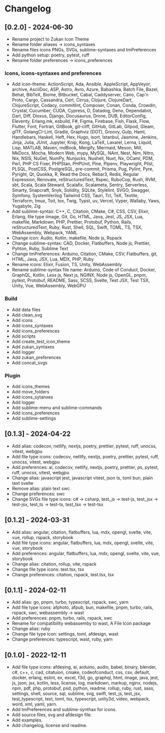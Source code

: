# Changelog

## [0.2.0] - 2024-06-30
- Rename project to Zukan Icon Theme
- Rename folder aliases -> icons_syntaxes
- Rename files icons PNGs, SVGs, sublime-syntaxes and tmPreferences
- Add python setup: poetry, pytest, ruff
- Rename folder preferences -> icons_preferences

### Icons, icons-syntaxes and preferences
- Add icon-theme: ActionScript, Ada, Ansible, AppleScript, AppVeyor, archive, AsciiDoc, ASP, Astro, Avro, Azure, Babashka, Batch File, Bazel, Behat, BibTeX, Biome, Bitbucket, Cabal, Caddyserver, Cairo, Cap'n Proto, Cargo, Cassandra, Cert, Cirrus, Clojure, ClojureDart, ClojureScript, Codacy, commitlint, Composer, Conan, Conda, Crowdin, Crystal, Cucumber, CUDA, Cypress, D, Datadog, Deno, Dependabot, Dart, Diff, Dioxus, Django, Docusaurus, Drone, DUB, EditorConfig, Eleventy, Erlang.mk, esbuild, F#, Figma, Firebase, Fish, Flask, Flow, Flutter, Font, Fortran, GitBook, git-cliff, GitHub, GitLab, Gitpod, Gleam, glTF, GolangCI-Lint, Gradle, Graphviz (DOT), Groovy, Gulp, Haml, Handlebars, Haskell, Heft, Hex, Hugo, isort, Istanbul, Jasmine, Jenkins, Jinja, Julia, JUnit, Jupyter, Knip, Kong, LaTeX, Lavarel, Lerna, Liquid, Lisp, MATLAB, Maven, mdBook, Mergify, Mermaid, Meson, Mill, MkDocs, Mocha, Modern Web, mypy, MySQL, NAnt, Nest, Nim, Nitro, Nix, NSIS, NuGet, NumPy, Nunjucks, Nushell, Nuxt, Nx, OCaml, PDM, Perl, PHP CS Fixer, PHPStan, PHPUnit, Pine, Pipenv, Playwright, Plist, PLSQL, PostCSS, PostgreSQL, pre-commit, Prisma, Pug, Pylint, Pyre, Pyright, Qt, Quokka, R, Read the Docs, Rebar3, Redis, Regular Expression, Renovate, reStructuredText, Rspec, RuboCop, Rush, RVM, sbt, Scala, Scala Steward, Scalafix, Scalameta, Sentry, Serverless, Smarty, Snapcraft, Snyk, Solidity, SQLite, Stylelint, SVGO, Swagger, Symfony, SystemVerilog Tailwind CSS, Tauri, Tcl, TeX, Textile, Terraform, tmux, Toit, tox, Twig, Typst, uv, Vercel, Vyper, Wallaby, Yaws, Yugabyte, Zig
- Add sublime-syntax: C++, C, Citation, CMake, C#, CSS, CSV, Elixir, Erlang, file type iimage, Git, Go, HTML, Java, Jest, JS, JSX, Lua, makefile, Markdown, PHP, Prettier, Protobuf, Python, Rails, reStructuredText, Ruby, Rust, Shell, SQL, Swift, TOML, TS, TSX, WebAssembly, Webpack, YAML
- Change icon: Audio, Kotlin, makefile, Node js, Rspack
- Change sublime-syntax: CAD, Docker, Flatbuffers, Node js, Prettier, Pyhton, Ruby, Sublime Text
- Change tmPreferences: Arduino, Citation, CMake, CSV, Flatbuffers, git, HTML, Java, JSX, Lua, MDX, PHP, Ruby
- Rename icons: Elixir, Fusion, TS, Unity, WebAssembly
- Rename sublime-syntax file name: Arduino, Code of Conduct, Docker, GraphQL, Kotlin, Less js, Next js, NGINX, Node js, OpenGL, pnpm, pytest, Protobuf, README, Sass, SCSS, Svelte, Test JSX, Test TSX, Unity, Vue, WebAssembly, WebGPU

### Build
- Add data files
- Add clean_svg
- Add icons
- Add icons_syntaxes
- Add icons_preferences
- Add scripts
- Add create_test_icon_theme
- Add zukan_syntaxes
- Add logger
- Add zukan_preferences
- Add concat_svgs

### Plugin
- Add icons_themes
- Add move_folders
- Add icons_sytanxes
- Add logger
- Add sublime-menu and sublime-commands
- Add icons_preferences
- Add sublime-settings

## [0.1.3] - 2024-04-22
- Add alias: codecov, netlify, nextjs, poetry, prettier, pytest, ruff, unocss, vitest, webgpu
- Add file type icons: codecov, netlify, nextjs, poetry, prettier, pytest, ruff, unocss, vitest, webgpu
- Add preferences: ai, codecov, netlify, nextjs, poetry, prettier, ps, pytest, ruff, unocss, vitest, webgpu
- Change alias: javascript jest, javascript vitest, json ts, toml bun, plain text svelte
- Remove alias: plain text swc 
- Change preferences: swc
- Change SVGs file type icons: c# -> csharp, test_js -> test-js, test_jsx -> test-jsx, test_ts -> test-ts, test_tsx -> test-tsx

## [0.1.2] - 2024-03-31
- Add alias: angular, citation, flatbuffers, lua, mdx, opengl, svelte, vite, vue, rollup, rspack, storybook
- Add file type icons: angular, flatbuffers, lua, mdx, opengl, svelte, vite, vue, storybook
- Add preferences: angular, flatbuffers, lua, mdx, opengl, svelte, vite, vue, storybook
- Change alias: citation, rollup, vite, rspack
- Change file type icons: test.tsx, tsx
- Change preferences: citation, rspack, test.tsx, tsx

## [0.1.1] - 2024-02-11
- Add alias: go, pnpm, turbo, typescript, rspack, swc, yarn
- Add file type icons: afphoto, afpub, bun, makefile, pnpm, turbo, rails, rspack, swc, webassembly -> wast
- Add preferences: pnpm, turbo, rails, rspack, swc
- Rename for compatibility webassemby to wast, A File Icon package 
- Change alias: ruby
- Change file type icon: settings, toml, afdesign, wast
- Change preferences: typescript, wast, ruby, yarn

## [0.1.0] - 2022-12-11
- Add file type icons: afdesing, ai, arduino, audio, babel, binary, blender, c#, c++, c, cad, citatuion, cmake, codeofconduct, css, csv, default, docker, erlang, eslint, ex, excel, f3d, go, graphql, html, image, java, jest, js, json, jsx, kotlin, less, license, log, markdown, markup, nginx, nodejs, npm, pdf, php, protobuf, psd, python, readme, rollup, ruby, rust, sass, settings, shell, source, sql, sublime, svg, swift, test_js, test_jsx, test_typescript, text, toml, tsx, typescript, unity3d, video, webpack, word, xml, yaml, yarn.
- Add tmPreferences and sublime-synthax for icons.
- Add source files, svg and afdesign file.
- Add examples.
- Add changelog, license and readme.